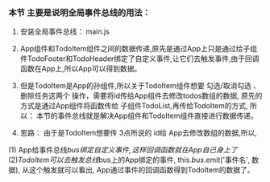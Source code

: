 ### 本节 主要是说明全局事件总线的用法： 

1. 安装全局事件总线： main.js
2. App组件和TodoItem组件之间的数据传递,原先是通过App上只是通过给子组件TodoFooter和TodoHeader绑定了自定义事件,让它们去触发事件,由于回调函数在App上,所以App可以得到数据。

3. 但是TodoItem是App的孙组件,所以关于TodoItem组件想要 勾选/取消勾选 、删除任务这两个
   操作，需要将id传给App组件去修改todos数组的数据, 原先的方式是通过App组件将函数传给
   子组件TodoList,再传给TodoItem的方式, 所以：
   本节的事件总线就是解决App组件和TodoItem组件直接进行数据传递。

4. 思路： 由于是TodoItem想要传 3点所说的 id给 App去修改数组的数据,所以, 

(1) App给事件总线$bus绑定自定义事件,这样回调函数就在App自己身上了
(2) TodoItem 可以去触发总线$bus上的App绑定的事件, this.$bus.$emit('事件名', 数据), 
    从这个触发就可以看出, App通过事件的回调函数得到TodoItem的数据了。
